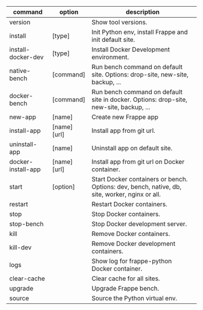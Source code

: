 | command            | option       | description                                                                                    |
| ------------------ | ------------ | ---------------------------------------------------------------------------------------------- |
| version            |              | Show tool versions.                                                                            |
| install            | [type]       | Init Python env, install Frappe and init default site.                                         |
| install-docker-dev | [type]       | Install Docker Development environment.                                                        |
| native-bench       | [command]    | Run bench command on default site. Options: drop-site, new-site, backup, ...                   |
| docker-bench       | [command]    | Run bench command on default site in docker. Options: drop-site, new-site, backup, ...         |
| new-app            | [name]       | Create new Frappe app                                                                          |
| install-app        | [name] [url] | Install app from git url.                                                                      |
| uninstall-app      | [name]       | Uninstall app on default site.                                                                 |
| docker-install-app | [name] [url] | Install app from git url on Docker container.                                                  |
| start              | [option]     | Start Docker containers or bench. Options: dev, bench, native, db, site, worker, nginx or all. |
| restart            |              | Restart Docker containers.                                                                     |
| stop               |              | Stop Docker containers.                                                                        |
| stop-bench         |              | Stop Docker development server.                                                                |
| kill               |              | Remove Docker containers.                                                                      |
| kill-dev           |              | Remove Docker development containers.                                                          |
| logs               |              | Show log for frappe-python Docker container.                                                   |
| clear-cache        |              | Clear cache for all sites.                                                                     |
| upgrade            |              | Upgrade Frappe bench.                                                                          |
| source             |              | Source the Python virtual env.                                                                 |
